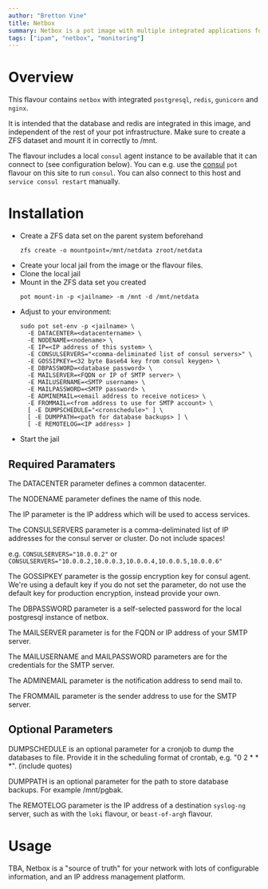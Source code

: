 ```yaml
---
author: "Bretton Vine"
title: Netbox
summary: Netbox is a pot image with multiple integrated applications for all in one install of netbox
tags: ["ipam", "netbox", "monitoring"]
---
```


# Overview

This flavour contains ```netbox``` with integrated ```postgresql```, ```redis```, ```gunicorn``` and ```nginx```. 

It is intended that the database and redis are integrated in this image, and independent of the rest of your pot infrastructure. Make sure to create a ZFS dataset and mount it in correctly to /mnt.

The flavour includes a local ```consul``` agent instance to be available that it can connect to (see configuration below). You can e.g. use the [consul](https://potluck.honeyguide.net/blog/consul/) ```pot``` flavour on this site to run ```consul```. You can also connect to this host and ```service consul restart``` manually.

# Installation

* Create a ZFS data set on the parent system beforehand 
  ```
  zfs create -o mountpoint=/mnt/netdata zroot/netdata
  ```
* Create your local jail from the image or the flavour files.
* Clone the local jail
* Mount in the ZFS data set you created
  ```
  pot mount-in -p <jailname> -m /mnt -d /mnt/netdata
  ```
* Adjust to your environment:
  ```
  sudo pot set-env -p <jailname> \
    -E DATACENTER=<datacentername> \
    -E NODENAME=<nodename> \
    -E IP=<IP address of this system> \
    -E CONSULSERVERS="<comma-deliminated list of consul servers>" \
    -E GOSSIPKEY=<32 byte Base64 key from consul keygen> \
    -E DBPASSWORD=<database password> \
    -E MAILSERVER=<FQDN or IP of SMTP server> \
    -E MAILUSERNAME=<SMTP username> \
    -E MAILPASSWORD=<SMTP password> \
    -E ADMINEMAIL=<email address to receive notices> \
    -E FROMMAIL=<from address to use for SMTP account> \
    [ -E DUMPSCHEDULE="<cronschedule>" ] \
    [ -E DUMPPATH=<path for database backups> ] \
    [ -E REMOTELOG=<IP address> ]
  ```
* Start the jail

## Required Paramaters
The DATACENTER parameter defines a common datacenter.

The NODENAME parameter defines the name of this node.

The IP parameter is the IP address which will be used to access services.

The CONSULSERVERS parameter is a comma-deliminated list of IP addresses for the consul server or cluster. Do not include spaces!

e.g. ```CONSULSERVERS="10.0.0.2"``` or ```CONSULSERVERS="10.0.0.2,10.0.0.3,10.0.0.4,10.0.0.5,10.0.0.6"```

The GOSSIPKEY parameter is the gossip encryption key for consul agent. We're using a default key if you do not set the parameter, do not use the default key for production encryption, instead provide your own.

The DBPASSWORD parameter is a self-selected password for the local postgresql instance of netbox.

The MAILSERVER parameter is for the FQDN or IP address of your SMTP server.

The MAILUSERNAME and MAILPASSWORD parameters are for the credentials for the SMTP server.

The ADMINEMAIL parameter is the notification address to send mail to.

The FROMMAIL parameter is the sender address to use for the SMTP server.


## Optional Parameters

DUMPSCHEDULE is an optional parameter for a cronjob to dump the databases to file. Provide it in the scheduling format of crontab, e.g. "0 2 * * *". (include quotes)

DUMPPATH is an optional parameter for the path to store database backups. For example /mnt/pgbak.

The REMOTELOG parameter is the IP address of a destination ```syslog-ng``` server, such as with the ```loki``` flavour, or ```beast-of-argh``` flavour.

# Usage

TBA, Netbox is a "source of truth" for your network with lots of configurable information, and an IP address management platform. 
